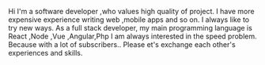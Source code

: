 Hi I'm a software developer ,who values high quality of project.
I have more expensive experience writing web ,mobile apps and so on.
I always like to try new ways.
As a full stack developer, my main programming language is React ,Node ,Vue ,Angular,Php
I am always interested in the speed problem.
Because  with a lot of subscribers..
Please et's exchange each other's experiences and skills.
<!---
superdev214/superdev214 is a ✨ special ✨ repository because its `README.md` (this file) appears on your GitHub profile.
You can click the Preview link to take a look at your changes.
--->
